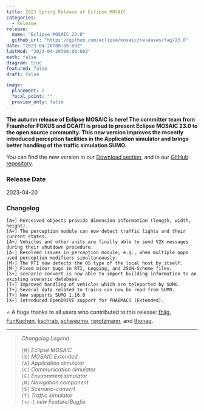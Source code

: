 ```yaml
---
title: 2023 Spring Release of Eclipse MOSAIC
categories:
  - Release
release:
  name: "Eclipse MOSAIC 23.0"
  github_url: "https://github.com/eclipse/mosaic/releases/tag/23.0"
date: "2023-04-20T00:00:00Z"
lastMod: "2023-04-20T00:00:00Z"
math: false
diagram: true
featured: false
draft: false

image:
  placement: 2
  focal_point: ""
  preview_only: false
---
```


**The autumn release of Eclipse MOSAIC is here! The committer team from Fraunhofer FOKUS and DCAITI is proud to present Eclipse MOSAIC 23.0 to the open source community. 
This new version improves the recently introduced perception facilities in the Application simulator and brings better handling of the traffic simulation SUMO.**

You can find the new version in our [Download section](/download), and in our [GitHub repository](https://github.com/eclipse/mosaic).

### Release Date
2023-04-20

### Changelog

```shell
[A+] Perceived objects provide dimension information (length, width, height).
[A+] The perception module can now detect traffic lights and their current states.
[A+] Vehicles and other units are finally able to send V2X messages during their shutdown procedure.
[A-] Resolved issues in perception module, e.g., when multiple apps used perception modifiers simultaneously.
[M+] The RTI now detects the OS type of the local host by itself.
[M-] Fixed minor bugs in RTI, Logging, and JSON-Scheme files.
[S+] scenario-convert is now able to import building information to an existing scenario database.
[T+] Improved handling of vehicles which are teleported by SUMO.
[T+] Several data related to trains can now be read from SUMO.
[T+] Now supports SUMO 1.16.0
[X+] Introduced OpenDRIVE support for PHABMACS (Extended).
```

:star: A huge thanks to all users who contributed to this release:
[ <i class="fab fa-github"></i> fhlig](https://github.com/fhlig),
[ <i class="fab fa-github"></i> FunKuchen](https://github.com/FunKuchen),
[ <i class="fab fa-github"></i> kschrab](https://github.com/kschrab),
[ <i class="fab fa-github"></i> schwepmo](https://github.com/schwepmo),
[ <i class="fab fa-github"></i> rprotzmann](https://github.com/rprotzmann), and
[ <i class="fab fa-github"></i> thonag](https://github.com/thonag).

---

> _Changelog Legend_
>   
> `[M]` _Eclipse MOSAIC_\
> `[X]` _MOSAIC Extended_\
> `[A]` _Application simulator_\
> `[C]` _Communication simulator_\
> `[E]` _Environment simulator_\
> `[N]` _Navigation component_\
> `[S]` _Scenario-convert_\
> `[T]` _Traffic simulator_\
> `[+/-]` _new Feature/Bugfix_